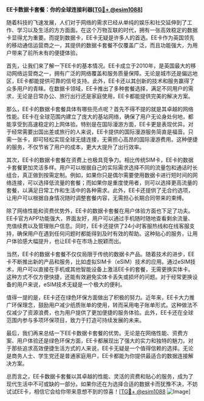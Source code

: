 **EE卡数据卡套餐：你的全球连接利器[[TG💪+ @esim1088](https://t.me/s/esim1088)]**

随着科技的飞速发展，人们对于网络的需求已经从单纯的娱乐和社交延伸到了工作、学习以及生活的方方面面。在这个万物互联的时代，拥有一张高效稳定的数据卡显得尤为重要。而提到数据卡，EE卡无疑是许多人的首选。EE卡作为英国领先的移动通信运营商之一，其提供的数据卡套餐不仅覆盖广泛，而且功能强大，为用户带来了前所未有的便捷体验。

首先，让我们来了解一下EE卡的基本情况。EE卡成立于2010年，是英国最大的移动网络运营商之一，拥有广泛的网络覆盖和服务质量保障。无论是城市还是偏远地区，EE卡都能提供可靠的信号支持。此外，EE卡还以其创新的技术和服务赢得了众多用户的青睐。在数据卡领域，EE卡推出了多种套餐选择，满足不同用户的需求，无论是日常办公、旅行出行还是家庭使用，EE卡都能提供完美的解决方案。

那么，EE卡的数据卡套餐具体有哪些亮点呢？首先不得不提的就是其卓越的网络性能。EE卡在全球范围内建立了庞大的基站网络，确保了用户无论身处何地，都能享受到高速稳定的上网体验。特别是在国际漫游方面，EE卡更是表现优异。对于经常需要出国出差或旅行的人来说，EE卡提供的国际漫游服务简直是福音。只需一张卡，即可轻松实现全球无缝连接，无需担心高昂的国际漫游费用。这种便捷的服务，不仅节省了用户的成本，更大大提升了出行效率。

其次，EE卡的数据卡套餐在资费上也极具竞争力。相比传统SIM卡，EE卡的数据卡套餐更加灵活多样。用户可以根据自己的实际需求选择不同的流量包和通话时长组合，真正做到按需定制。例如，如果你只是偶尔需要使用数据卡进行短时间的网络连接，可以选择低流量的套餐；而如果你是重度使用者，则可以选择更高流量的套餐，以满足日常工作和生活中的各种需求。此外，EE卡还提供了无合约选项，让用户可以根据自身情况随时调整套餐内容，无需担心长期合同带来的束缚。

除了网络性能和资费优势外，EE卡的数据卡套餐在用户体验方面也下足了功夫。EE卡官方APP功能强大，界面友好，用户可以通过手机随时随地查看剩余流量、充值续费以及管理账户信息。同时，EE卡还提供了24小时客服热线和在线客服支持，确保用户在遇到任何问题时都能得到及时有效的帮助。这种贴心的服务，让用户体验感大幅提升，也让EE卡在市场上脱颖而出。

当然，EE卡的数据卡套餐不仅仅局限于传统的数据卡产品。随着技术的进步，EE卡不断推出新的产品和服务，比如虚拟SIM卡（eSIM）技术的应用。通过eSIM技术，用户可以直接在手机或其他智能设备上激活EE卡的套餐，无需更换实体卡。这种方式不仅方便快捷，还能有效避免实体卡丢失或损坏的问题。对于经常更换设备的用户来说，eSIM技术无疑是一个极大的便利。

值得一提的是，EE卡还在绿色环保方面做出了积极的努力。近年来，EE卡大力推广环保理念，鼓励用户减少纸质账单的使用，转而采用电子账单形式。这种做法不仅减少了资源浪费，也为用户提供了更加便捷的服务体验。此外，EE卡还在全球范围内参与多项环保项目，致力于打造可持续发展的未来。

最后，我们再来总结一下EE卡数据卡套餐的优势。无论是在网络性能、资费方案、用户体验还是绿色环保方面，EE卡都展现出了强大的实力和独特的魅力。对于那些追求高效便捷生活方式的人来说，EE卡无疑是一个值得信赖的选择。无论是商务人士、学生党还是普通家庭用户，EE卡都能为你提供最适合的数据连接解决方案。

总而言之，EE卡数据卡套餐以其卓越的性能、灵活的资费和贴心的服务，成为了现代生活中不可或缺的一部分。如果你还在为选择合适的数据卡而犹豫不决，不妨试试EE卡，相信它会给你带来意想不到的惊喜！[[TG💪+ @esim1088](https://t.me/s/esim1088) ![Image](https://i.postimg.cc/4NQfJmqS/Snipaste-2025-05-13-00-14-12.png)]